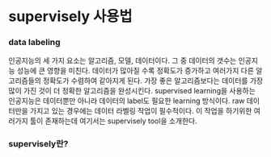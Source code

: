 # supervisely 사용법      


### data labeling

인공지능의 세 가지 요소는 알고리즘, 모델, 데이터이다. 그 중 데이터의 갯수는 인공지능 성능에 큰 영향을 미친다. 
데이터가 많아질 수록 정확도가 증가하고 여러가지 다른 알고리즘들의 정확도가 수렴하여 같아지게 된다. 
가장 좋은 알고리즘보다는 데이터를 가장 많이 가진 것이 더 정확한 알고리즘을 완성시킨다. 
supervised learning을 사용하는 인공지능은 데이터뿐만 아니라 데이터의 label도 필요한 learning 방식이다. raw 데이터만을 가지고 있는 경우에는 데이터 라벨링 작업이 
필수적이다. 이 작업을 하기위한 여러가지 툴이 존재하는데 여기서는 supervisely tool을 소개한다. 

### supervisely란?


